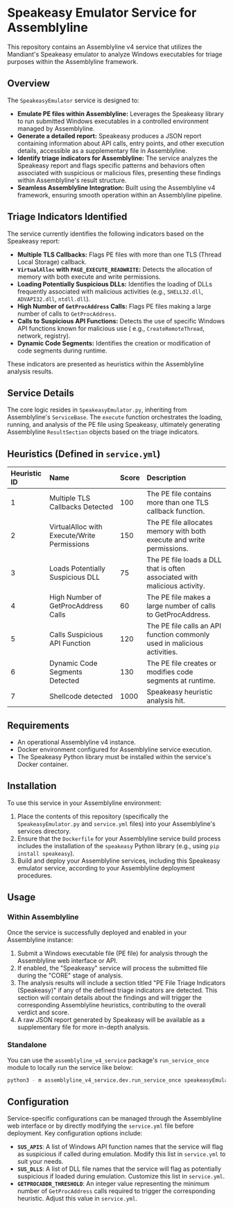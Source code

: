 # Speakeasy Emulator Service for Assemblyline

This repository contains an Assemblyline v4 service that utilizes the Mandiant's Speakeasy emulator to analyze Windows
executables for triage purposes within the Assemblyline framework.

## Overview

The `SpeakeasyEmulator` service is designed to:

* **Emulate PE files within Assemblyline:** Leverages the Speakeasy library to run submitted Windows executables in a
  controlled environment managed by Assemblyline.
* **Generate a detailed report:** Speakeasy produces a JSON report containing information about API calls, entry points,
  and other execution details, accessible as a supplementary file in Assemblyline.
* **Identify triage indicators for Assemblyline:** The service analyzes the Speakeasy report and flags specific patterns
  and behaviors often associated with suspicious or malicious files, presenting these findings within Assemblyline's
  result structure.
* **Seamless Assemblyline Integration:** Built using the Assemblyline v4 framework, ensuring smooth operation within an
  Assemblyline pipeline.

## Triage Indicators Identified

The service currently identifies the following indicators based on the Speakeasy report:

* **Multiple TLS Callbacks:** Flags PE files with more than one TLS (Thread Local Storage) callback.
* **`VirtualAlloc` with `PAGE_EXECUTE_READWRITE`:** Detects the allocation of memory with both execute and write
  permissions.
* **Loading Potentially Suspicious DLLs:** Identifies the loading of DLLs frequently associated with malicious
  activities (e.g., `SHELL32.dll`, `ADVAPI32.dll`, `ntdll.dll`).
* **High Number of `GetProcAddress` Calls:** Flags PE files making a large number of calls to `GetProcAddress`.
* **Calls to Suspicious API Functions:** Detects the use of specific Windows API functions known for malicious use (
  e.g., `CreateRemoteThread`, network, registry).
* **Dynamic Code Segments:** Identifies the creation or modification of code segments during runtime.

These indicators are presented as heuristics within the Assemblyline analysis results.

## Service Details

The core logic resides in `SpeakeasyEmulator.py`, inheriting from Assemblyline's `ServiceBase`. The `execute` function
orchestrates the loading, running, and analysis of the PE file using Speakeasy, ultimately generating Assemblyline
`ResultSection` objects based on the triage indicators.

## Heuristics (Defined in `service.yml`)

| Heuristic ID | Name                                        | Score | Description                                                               |
|:-------------|:--------------------------------------------|:------|:--------------------------------------------------------------------------|
| 1            | Multiple TLS Callbacks Detected             | 100   | The PE file contains more than one TLS callback function.                 |
| 2            | VirtualAlloc with Execute/Write Permissions | 150   | The PE file allocates memory with both execute and write permissions.     |
| 3            | Loads Potentially Suspicious DLL            | 75    | The PE file loads a DLL that is often associated with malicious activity. |
| 4            | High Number of GetProcAddress Calls         | 60    | The PE file makes a large number of calls to GetProcAddress.              |
| 5            | Calls Suspicious API Function               | 120   | The PE file calls an API function commonly used in malicious activities.  |
| 6            | Dynamic Code Segments Detected              | 130   | The PE file creates or modifies code segments at runtime.                 |
| 7            | Shellcode detected                          | 1000  | Speakeasy heuristic analysis hit.                                         |

## Requirements

* An operational Assemblyline v4 instance.
* Docker environment configured for Assemblyline service execution.
* The Speakeasy Python library must be installed within the service's Docker container.

## Installation

To use this service in your Assemblyline environment:

1. Place the contents of this repository (specifically the `SpeakeasyEmulator.py` and `service.yml` files) into your
   Assemblyline's services directory.
2. Ensure that the `Dockerfile` for your Assemblyline service build process includes the installation of the `speakeasy`
   Python library (e.g., using `pip install speakeasy`).
3. Build and deploy your Assemblyline services, including this Speakeasy emulator service, according to your
   Assemblyline deployment procedures.

## Usage

### Within Assemblyline

Once the service is successfully deployed and enabled in your Assemblyline instance:

1. Submit a Windows executable file (PE file) for analysis through the Assemblyline web interface or API.
2. If enabled, the "Speakeasy" service will process the submitted file during the "CORE" stage of analysis.
3. The analysis results will include a section titled "PE File Triage Indicators (Speakeasy)" if any of the defined
   triage indicators are detected. This section will contain details about the findings and will trigger the
   corresponding Assemblyline heuristics, contributing to the overall verdict and score.
4. A raw JSON report generated by Speakeasy will be available as a supplementary file for more in-depth analysis.

### Standalone

You can use the `assemblyline_v4_service` package's `run_service_once` module to locally run the service like below:

```bash
python3 - m assemblyline_v4_service.dev.run_service_once speakeasyEmulator.SpeakeasyEmulator < PE file >
```

## Configuration

Service-specific configurations can be managed through the Assemblyline web interface or by directly modifying the
`service.yml` file before deployment. Key configuration options include:

* **`SUS_APIS`**: A list of Windows API function names that the service will flag as suspicious if called during
  emulation. Modify this list in `service.yml` to suit your needs.
* **`SUS_DLLS`**: A list of DLL file names that the service will flag as potentially suspicious if loaded during
  emulation. Customize this list in `service.yml`.
* **`GETPROCADDR_THRESHOLD`**: An integer value representing the minimum number of `GetProcAddress` calls required to
  trigger the corresponding heuristic. Adjust this value in `service.yml`.